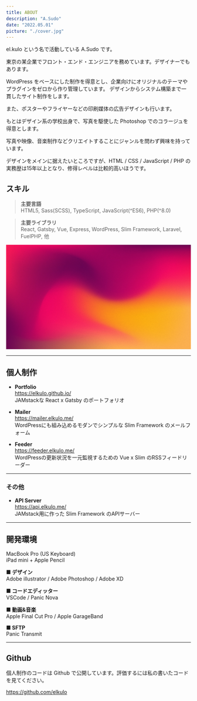 ```yaml
---
title: ABOUT
description: "A.Sudo"
date: "2022.05.01"
picture: "./cover.jpg"
---
```


el.kulo という名で活動している A.Sudo です。

東京の某企業でフロント・エンド・エンジニアを務めています。デザイナーでもあります。

WordPress をベースにした制作を得意とし、企業向けにオリジナルのテーマやプラグインをゼロから作り管理しています。
デザインからシステム構築まで一貫したサイト制作をします。

また、ポスターやフライヤーなどの印刷媒体の広告デザインも行います。

もとはデザイン系の学校出身で、写真を駆使した Photoshop でのコラージュを得意とします。

写真や映像、音楽制作などクリエイトすることにジャンルを問わず興味を持っています。

デザインをメインに据えたいところですが、HTML / CSS / JavaScript / PHP の実務歴は15年以上となり、修得レベルは比較的高いほうです。

## スキル 

>**主要言語**  
>HTML5, Sass(SCSS), TypeScript, JavaScript(^ES6), PHP(^8.0)

>**主要ライブラリ**  
>React, Gatsby, Vue, Express, WordPress, Slim Framework, Laravel, FuelPHP, 他

![画像の埋込](cover.jpg)

---

## 個人制作

- **Portfolio**  
  https://elkulo.github.io/  
  JAMstackな React x Gatsby のポートフォリオ  

- **Mailer**  
  https://mailer.elkulo.me/  
  WordPressにも組み込めるモダンでシンプルな Slim Framework のメールフォーム  

- **Feeder**  
  https://feeder.elkulo.me/  
  WordPressの更新状況を一元監視するための Vue x Slim のRSSフィードリーダー  

---

### その他

- **API Server**  
  https://api.elkulo.me/  
  JAMstack用に作った Slim Framework のAPIサーバー  

---

## 開発環境

MacBook Pro (US Keyboard)  
iPad mini + Apple Pencil

**■ デザイン**  
Adobe illustrator / Adobe Photoshop / Adobe XD

**■ コードエディッター**  
VSCode / Panic Nova

**■ 動画&音楽**  
Apple Final Cut Pro / Apple GarageBand

**■ SFTP**  
Panic Transmit

---

## Github

個人制作のコードは Github で公開しています。評価するには私の書いたコードを見てください。

https://github.com/elkulo
